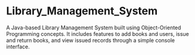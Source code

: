# Library_Management_System
A Java-based Library Management System built using Object-Oriented Programming concepts. It includes features to add books and users, issue and return books, and view issued records through a simple console interface.
